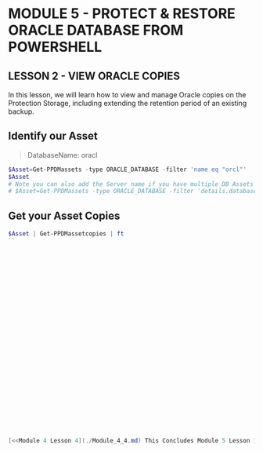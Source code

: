 # MODULE 5 - PROTECT & RESTORE ORACLE DATABASE FROM POWERSHELL

## LESSON 2 - VIEW ORACLE COPIES

In this lesson, we will learn how to view and manage Oracle copies on the Protection Storage, including extending the retention period of an existing backup.

## Identify our Asset

>DatabaseName: oracl

```Powershell
$Asset=Get-PPDMassets -type ORACLE_DATABASE -filter 'name eq "orcl"'
$Asset
# Note you can also add the Server name if you have multiple DB Assets with te same Name...
# $Asset=Get-PPDMassets -type ORACLE_DATABASE -filter 'details.database.clusterName eq "oracle01.demo.local" and name eq "orcl"'
```

## Get your Asset Copies

```Powershell
$Asset | Get-PPDMassetcopies | ft
``




























[<<Module 4 Lesson 4](./Module_4_4.md) This Concludes Module 5 Lesson 1 [Module 5 Lesson 2>>](./Module_5_2.md)
